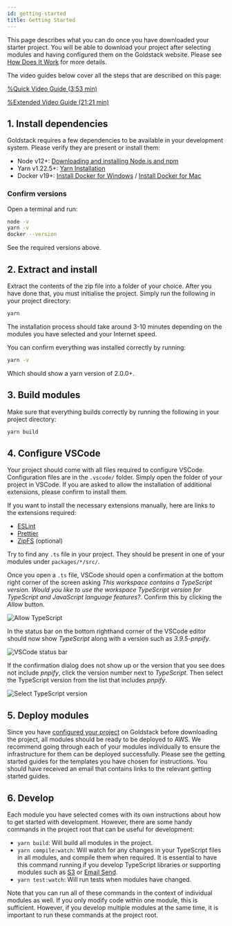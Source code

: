 ```yaml
---
id: getting-started
title: Getting Started
---
```


This page describes what you can do once you have downloaded your starter project. You will be able to download your project after selecting modules and having configured them on the Goldstack website. Please see [How Does It Work](./how-does-it-work) for more details.

The video guides below cover all the steps that are described on this page:

[%Quick Video Guide (3:53 min)](https://www.youtube.com/embed/hvZ8Ry9XYVE)

[%Extended Video Guide (21:21 min)](https://www.youtube.com/embed/2M0JLo875K8)

## 1. Install dependencies

Goldstack requires a few dependencies to be available in your development system. Please verify they are present or install them:

- Node v12+: [Downloading and installing Node.js and npm](https://docs.npmjs.com/downloading-and-installing-node-js-and-npm)
- Yarn v1.22.5+: [Yarn Installation](https://yarnpkg.com/getting-started/install)
- Docker v19+: [Install Docker for Windows](https://docs.docker.com/docker-for-windows/install/) / [Install Docker for Mac](https://docs.docker.com/docker-for-mac/install/)

### Confirm versions

Open a terminal and run:

```bash
node -v
yarn -v
docker --version
```

See the required versions above.

## 2. Extract and install

Extract the contents of the zip file into a folder of your choice. After you have done that, you must initialise the project. Simply run the following in your project directory:

```bash
yarn
```

The installation process should take around 3-10 minutes depending on the modules you have selected and your Internet speed.

You can confirm everything was installed correctly by running:

```bash
yarn -v
```

Which should show a yarn version of 2.0.0+.

## 3. Build modules

Make sure that everything builds correctly by running the following in your project directory:

```bash
yarn build
```

## 4. Configure VSCode

Your project should come with all files required to configure VSCode. Configuration files are in the `.vscode/` folder. Simply open the folder of your project in VSCode. If you are asked to allow the installation of additional extensions, please confirm to install them.

If you want to install the necessary extensions manually, here are links to the extensions required:

- [ESLint](https://marketplace.visualstudio.com/items?itemName=dbaeumer.vscode-eslint)
- [Prettier](https://marketplace.visualstudio.com/items?itemName=esbenp.prettier-vscode)
- [ZipFS](https://marketplace.visualstudio.com/items?itemName=arcanis.vscode-zipfs) (optional)

Try to find any `.ts` file in your project. They should be present in one of your modules under `packages/*/src/`.

Once you open a `.ts` file, VSCode should open a confirmation at the bottom right corner of the screen asking _This workspace contains a TypeScript version. Would you like to use the workspace TypeScript version for TypeScript and JavaScript language features?_. Confirm this by clicking the _Allow_ button.

![Allow TypeScript](https://cdn.goldstack.party/img/202010/allow_typescript.png)

In the status bar on the bottom righthand corner of the VSCode editor should now show _TypeScript_ along with a version such as _3.9.5-pnpify_.

![VSCode status bar](https://cdn.goldstack.party/img/202010/vscode_status_bar.png)

If the confirmation dialog does not show up or the version that you see does not include _pnpify_, click the version number next to _TypeScript_. Then select the TypeScript version from the list that includes _pnpify_.

![Select TypeScript version](https://cdn.goldstack.party/img/202010/select_typescript_version.png)

## 5. Deploy modules

Since you have [configured your project](./configuration) on Goldstack before downloading the project, all modules should be ready to be deployed to AWS. We recommend going through each of your modules individually to ensure the infrastructure for them can be deployed successfully. Please see the getting started guides for the templates you have chosen for instructions. You should have received an email that contains links to the relevant getting started guides.

## 6. Develop

Each module you have selected comes with its own instructions about how to get started with development. However, there are some handy commands in the project root that can be useful for development:

- `yarn build`: Will build all modules in the project.
- `yarn compile:watch`: Will watch for any changes in your TypeScript files in all modules, and compile them when required. It is essential to have this command running if you develop TypeScript libraries or supporting modules such as [S3](../modules/s3) or [Email Send](./../modules/email-send).
- `yarn test:watch`: Will run tests when modules have changed.

Note that you can run all of these commands in the context of individual modules as well. If you only modify code within one module, this is sufficient. However, if you develop multiple modules at the same time, it is important to run these commands at the project root.
